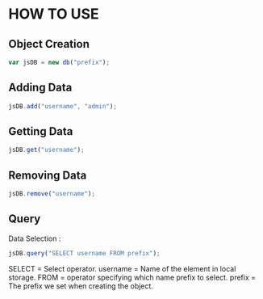 # HOW TO USE

## Object Creation

```javascript
var jsDB = new db("prefix");
```

## Adding Data

```javascript
jsDB.add("username", "admin");
```

## Getting Data

```javascript
jsDB.get("username");
```

## Removing Data

```javascript
jsDB.remove("username");
```


## Query

Data Selection :
```javascript
jsDB.query("SELECT username FROM prefix");
```

SELECT = Select operator.
username = Name of the element in local storage.
FROM = operator specifying which name prefix to select.
prefix = The prefix we set when creating the object.
